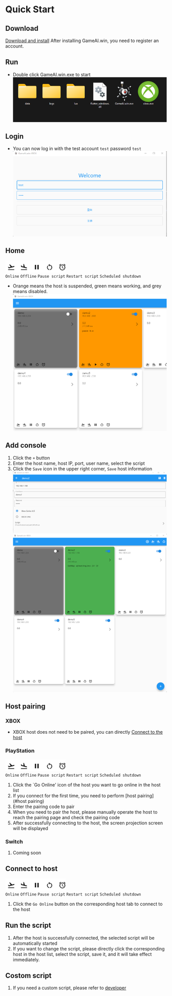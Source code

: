 # Quick Start

## Download
[Download and install](install.md) After installing GameAI.win, you need to register an account. 

## Run
* Double click GameAI.win.exe to start   
![folder](/console/folder.png)   

## Login
* You can now log in with the test account `test` password `test`   
![login](/console/login.png)   

## Home
![online](/console/online.png)  
`Online` `Offline` `Pause script` `Restart script` `Scheduled shutdown`  
* Orange means the host is suspended, green means working, and grey means disabled.  
![pause](/console/pause.png) 

## Add console
1. Click the `+` button
1. Enter the host name, host IP, port, user name, select the script   
1. Click the `Save` icon in the upper right corner, `Save` host information    
![add_console](/console/add_console.png)   
![main](/console/main.png)    


## Host pairing   
### XBOX   
* XBOX host does not need to be paired, you can directly [Connect to the host](#connect-to-host)

### PlayStation 
![online](/console/online.png)  
`Online` `Offline` `Pause script` `Restart script` `Scheduled shutdown`   
1. Click the `Go Online' icon of the host you want to go online in the host list
1. If you connect for the first time, you need to perform [host pairing] (#host pairing)
1. Enter the pairing code to pair
1. When you need to pair the host, please manually operate the host to reach the pairing page and check the pairing code 
1. After successfully connecting to the host, the screen projection screen will be displayed

### Switch
1. Coming soon


## Connect to host
![online](/console/online.png)   
`Online` `Offline` `Pause script` `Restart script` `Scheduled shutdown`
1. Click the `Go Online` button on the corresponding host tab to connect to the host

## Run the script  
1. After the host is successfully connected, the selected script will be automatically started  
1. If you want to change the script, please directly click the corresponding host in the host list, select the script, save it, and it will take effect immediately.  

## Costom script
1. If you need a custom script, please refer to [developer](/en_US/developer/base)

